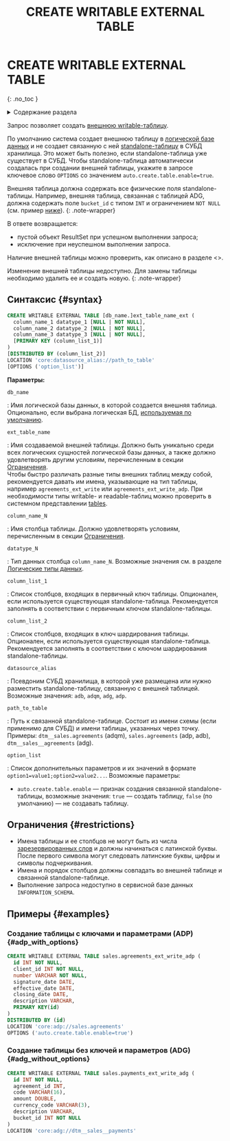 ﻿---
layout: default
title: CREATE WRITABLE EXTERNAL TABLE
nav_order: 19.5
parent: Запросы SQL+
grand_parent: Справочная информация
has_children: false
has_toc: false
---

# CREATE WRITABLE EXTERNAL TABLE
{: .no_toc }

<details markdown="block">
  <summary>
    Содержание раздела
  </summary>
  {: .text-delta }
1. TOC
{:toc}
</details>

Запрос позволяет создать [внешнюю writable-таблицу](../../../overview/main_concepts/external_table/external_table.md#writable_table).

По умолчанию система создает внешнюю таблицу в [логической базе данных](../../../overview/main_concepts/logical_db/logical_db.md) 
и не создает связанную с ней
[standalone-таблицу](../../../overview/main_concepts/standalone_table/standalone_table.md) в СУБД хранилища. 
Это может быть полезно, если standalone-таблица уже существует в СУБД.
Чтобы standalone-таблица автоматически создалась при создании внешней таблицы,
укажите в запросе ключевое слово `OPTIONS` со значением `auto.create.table.enable=true`.

Внешняя таблица должна содержать все физические поля standalone-таблицы. Например, внешняя таблица, связанная с таблицей
ADG, должна содержать поле `bucket_id` с типом `INT` и ограничением `NOT NULL` (см. пример [ниже](#adg_without_options)).
{: .note-wrapper}

В ответе возвращается:
* пустой объект ResultSet при успешном выполнении запроса;
* исключение при неуспешном выполнении запроса.

Наличие внешней таблицы можно проверить, как описано в разделе <>.

Изменение внешней таблицы недоступно. Для замены таблицы необходимо удалить ее и создать новую.
{: .note-wrapper}

## Синтаксис {#syntax}

```sql
CREATE WRITABLE EXTERNAL TABLE [db_name.]ext_table_name_ext (
  column_name_1 datatype_1 [NULL | NOT NULL],
  column_name_2 datatype_2 [NULL | NOT NULL],
  column_name_3 datatype_3 [NULL | NOT NULL],
  [PRIMARY KEY (column_list_1)]
) 
[DISTRIBUTED BY (column_list_2)]
LOCATION 'core:datasource_alias://path_to_table'
[OPTIONS ('option_list')]
```

**Параметры:**

`db_name`

: Имя логической базы данных, в которой создается внешняя таблица. Опционально, если выбрана
  логическая БД, [используемая по умолчанию](../../../working_with_system/other_features/default_db_set-up/default_db_set-up.md).

`ext_table_name`

: Имя создаваемой внешней таблицы. Должно быть уникально среди всех логических
  сущностей логической базы данных, а также должно удовлетворять другим условиям, перечисленным в секции [Ограничения](#restrictions). 
  <br>Чтобы быстро различать разные типы внешних таблиц между собой, рекомендуется давать им имена, указывающие на тип 
  таблицы, например `agreements_ext_write` или `agreements_ext_write_adp`.
  При необходимости типы writable- и readable-таблиц можно проверить в системном представлении 
  [tables](../../system_views/system_views.md#tables).

`column_name_N`

: Имя столбца таблицы. Должно удовлетворять условиям, перечисленным в секции [Ограничения](#restrictions).

`datatype_N`

: Тип данных столбца `column_name_N`. Возможные значения см.
  в разделе [Логические типы данных](../../supported_data_types/logical_data_types/logical_data_types.md).

`column_list_1`

: Список столбцов, входящих в первичный ключ таблицы. Опционален, если используется существующая 
  standalone-таблица. Рекомендуется заполнять в соответствии с первичным ключом standalone-таблицы.

`column_list_2`

: Список столбцов, входящих в ключ шардирования таблицы. Опционален, если используется существующая
  standalone-таблица. Рекомендуется заполнять в соответствии с ключом шардирования standalone-таблицы.

`datasource_alias`

: Псевдоним СУБД хранилища, в которой уже размещена или нужно разместить standalone-таблицу, связанную
  с внешней таблицей. Возможные значения: `adb`, `adqm`, `adg`, `adp`.

`path_to_table`

: Путь к связанной standalone-таблице. Состоит из имени схемы (если применимо для СУБД) и имени таблицы,
  указанных через точку. Примеры: `dtm__sales.agreements` (adqm), `sales.agreements` (adp, adb), `dtm__sales__agreements` (adg).

`option_list`

: Список дополнительных параметров и их значений в формате `option1=value1;option2=value2...`.
  Возможные параметры:
  * `auto.create.table.enable` — признак создания связанной standalone-таблицы, возможные значения: `true` — создать таблицу,
    `false` (по умолчанию) — не создавать таблицу.

## Ограничения {#restrictions}

* Имена таблицы и ее столбцов не могут быть из числа [зарезервированных слов](../../reserved_words/reserved_words.md) и
  должны начинаться с латинской буквы. После первого символа могут следовать
  латинские буквы, цифры и символы подчеркивания.
* Имена и порядок столбцов должны совпадать во внешней таблице и связанной standalone-таблице.
* Выполнение запроса недоступно в сервисной базе данных `INFORMATION_SCHEMA`.

## Примеры {#examples}

### Создание таблицы с ключами и параметрами (ADP) {#adp_with_options}

```sql
CREATE WRITABLE EXTERNAL TABLE sales.agreements_ext_write_adp (
  id INT NOT NULL,
  client_id INT NOT NULL,
  number VARCHAR NOT NULL,
  signature_date DATE,
  effective_date DATE,
  closing_date DATE,
  description VARCHAR,
  PRIMARY KEY(id)
)
DISTRIBUTED BY (id)
LOCATION 'core:adp://sales.agreements'
OPTIONS ('auto.create.table.enable=true')
```

### Создание таблицы без ключей и параметров (ADG) {#adg_without_options}

```sql
CREATE WRITABLE EXTERNAL TABLE sales.payments_ext_write_adg (
  id INT NOT NULL,
  agreement_id INT,
  code VARCHAR(16),
  amount DOUBLE,
  currency_code VARCHAR(3),
  description VARCHAR,
  bucket_id INT NOT NULL
)
LOCATION 'core:adg://dtm__sales__payments'
```